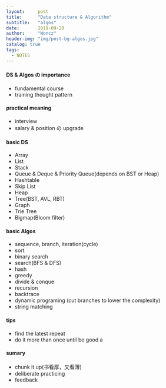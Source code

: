 ```yaml
---
layout:     post
title:      "Data structure & Algorithm"
subtitle:   "algos"
date:       2019-09-20
author:     "Woncz"
header-img: "img/post-bg-algos.jpg"
catalog: true
tags:
  - NOTES
---
```


#### DS & Algos の importance
- fundamental course
- training thought pattern

#### practical meaning
- interview
- salary & position の upgrade

#### basic DS
- Array
- List
- Stack
- Queue & Deque & Priority Queue(depends on BST or Heap)
- Hashtable
- Skip List
- Heap
- Tree(BST, AVL, RBT)
- Graph
- Trie Tree
- Bigmap(Bloom filter)

#### basic Algos
- sequence, branch, iteration(cycle)
- sort
- binary search
- search(BFS & DFS)
- hash
- greedy
- divide & conque
- recursion
- backtrace
- dynamic programing (cut branches to lower the complexity)
- string matching

#### tips
- find the latest repeat
- do it more than once until be good a

#### sumary
- chunk it up(书看厚，又看薄)
- deliberate practicing
- feedback

